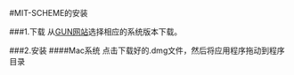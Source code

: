 #MIT-SCHEME的安装

###1.下载
从[GUN网站](www.gnu.org/software/mit-scheme)选择相应的系统版本下载。

###2.安装
 ####Mac系统
点击下载好的.dmg文件，然后将应用程序拖动到程序目录

